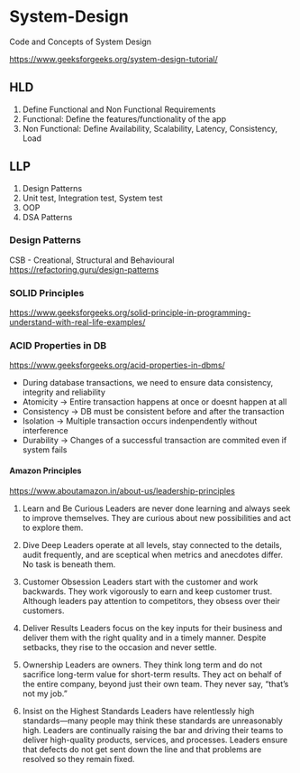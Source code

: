 # System-Design
Code and Concepts of System Design


https://www.geeksforgeeks.org/system-design-tutorial/

## HLD
1. Define Functional and Non Functional Requirements
2. Functional: Define the features/functionality of the app
3. Non Functional: Define Availability, Scalability, Latency, Consistency, Load

## LLP
1. Design Patterns
2. Unit test, Integration test, System test
3. OOP
4. DSA Patterns


### Design Patterns
CSB - Creational, Structural and Behavioural
https://refactoring.guru/design-patterns


### SOLID Principles
https://www.geeksforgeeks.org/solid-principle-in-programming-understand-with-real-life-examples/


### ACID Properties in DB
https://www.geeksforgeeks.org/acid-properties-in-dbms/
- During database transactions, we need to ensure data consistency, integrity and reliability
- Atomicity -> Entire transaction happens at once or doesnt happen at all
- Consistency -> DB must be consistent before and after the transaction
- Isolation -> Multiple transaction occurs indenpendently without interference
- Durability -> Changes of a successful transaction are commited even if system fails


#### Amazon Principles
https://www.aboutamazon.in/about-us/leadership-principles
1. Learn and Be Curious
Leaders are never done learning and always seek to improve themselves. They are curious about new possibilities and act to explore them.

2. Dive Deep
Leaders operate at all levels, stay connected to the details, audit frequently, and are sceptical when metrics and anecdotes differ. No task is beneath them.

3. Customer Obsession
Leaders start with the customer and work backwards. They work vigorously to earn and keep customer trust. Although leaders pay attention to competitors, they obsess over their customers.

4. Deliver Results
Leaders focus on the key inputs for their business and deliver them with the right quality and in a timely manner. Despite setbacks, they rise to the occasion and never settle.

5. Ownership
Leaders are owners. They think long term and do not sacrifice long-term value for short-term results. They act on behalf of the entire company, beyond just their own team. They never say, “that’s not my job.”

6. Insist on the Highest Standards
Leaders have relentlessly high standards—many people may think these standards are unreasonably high. Leaders are continually raising the bar and driving their teams to deliver high-quality products, services, and processes. Leaders ensure that defects do not get sent down the line and that problems are resolved so they remain fixed.
